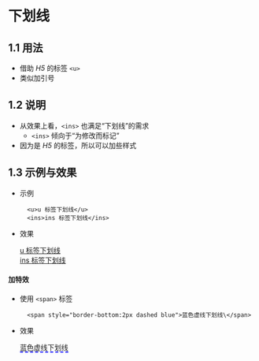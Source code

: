 # 下划线

## 1.1 用法

- 借助 *H5* 的标签 `<u>`
- 类似加引号

## 1.2 说明

- 从效果上看，`<ins>` 也满足“下划线”的需求
    - `<ins>` 倾向于“为修改而标记”
- 因为是 *H5* 的标签，所以可以加些样式

## 1.3 示例与效果

- 示例

        <u>u 标签下划线</u>
        <ins>ins 标签下划线</ins>

- 效果

    <u>u 标签下划线</u> <br>
    <ins>ins 标签下划线</ins>

#### 加特效

- 使用 `<span>` 标签

        <span style="border-bottom:2px dashed blue">蓝色虚线下划线\</span>

- 效果

    <span style="border-bottom:2px dashed blue">蓝色虚线下划线</span>